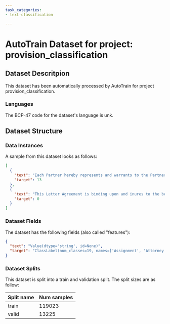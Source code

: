 ```yaml
---
task_categories:
- text-classification

---
```

# AutoTrain Dataset for project: provision_classification

## Dataset Descritpion

This dataset has been automatically processed by AutoTrain for project provision_classification.

### Languages

The BCP-47 code for the dataset's language is unk.

## Dataset Structure

### Data Instances

A sample from this dataset looks as follows:

```json
[
  {
    "text": "Each Partner hereby represents and warrants to the Partnership and each other Partner that (a)\u00a0if such Partner is a corporation, it is duly organized, validly existing, and in good standing under the laws of the jurisdiction of its incorporation and is duly qualified and in good standing as a foreign corporation in the jurisdiction of its principal place of business (if not incorporated therein), (b) if such Partner is a trust, estate or other entity, it is duly formed, validly existing, and (if applicable) in good standing under the laws of the jurisdiction of its formation, and if required by law is duly qualified to do business and (if applicable) in good standing in the jurisdiction of its principal place of business (if not formed therein), (c) such Partner has full corporate, trust, or other applicable right, power and authority to enter into this Agreement and to perform its obligations hereunder and all necessary actions by the board of directors, trustees, beneficiaries, or other Persons necessary for the due authorization, execution, delivery, and performance of this Agreement by such Partner have been duly taken, and such authorization, execution, delivery, and performance do not conflict with any other agreement or arrangement to which such Partner is a party or by which it is bound, and (d)\u00a0such Partner is acquiring its interest in the Partnership for investment purposes and not with a view to distribution thereof.",
    "target": 13
  },
  {
    "text": "This Letter Agreement is binding upon and inures to the benefit of the parties and their respective heirs, executors, administrators, personal representatives, successors, and permitted assigns. This Letter Agreement is personal to you and the availability of you to perform services and the covenants provided by you hereunder have been a material consideration for the Company to enter into this Letter Agreement. Accordingly, you may not assign any of your rights or delegate any of your duties under this Letter Agreement, either voluntarily or by operation of law, without the prior written consent of the Company, which may be given or withheld by the Company in its sole and absolute discretion.",
    "target": 0
  }
]
```

### Dataset Fields

The dataset has the following fields (also called "features"):

```json
{
  "text": "Value(dtype='string', id=None)",
  "target": "ClassLabel(num_classes=19, names=['Assignment', 'Attorney Fees', 'Bankruptcy', 'Change of Control', 'Compliance with Laws', 'Confidentiality', 'Entire Agreement', 'General Definition', 'Governing Law', 'Indemnification', 'Injunctive Relief', 'Jurisdiction and Venue', 'Liens', 'No Warranties', 'Other', 'Permitted Disclosure', 'Survival', 'Term', 'Termination for Convenience'], id=None)"
}
```

### Dataset Splits

This dataset is split into a train and validation split. The split sizes are as follow:

| Split name   | Num samples         |
| ------------ | ------------------- |
| train        | 119023 |
| valid        | 13225 |
